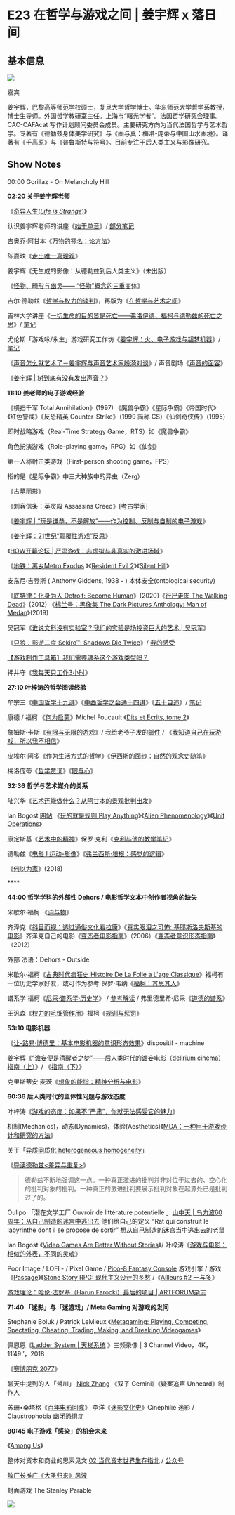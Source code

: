# E23 在哲学与游戏之间 \| 姜宇辉 x 落日间

## 基本信息

![](../.gitbook/assets/jiang-yu-hui-.jpg)

嘉宾

姜宇辉，巴黎高等师范学校硕士，复旦大学哲学博士。华东师范大学哲学系教授，博士生导师。外国哲学教研室主任。上海市“曙光学者”。法国哲学研究会理事。CAC-CAFAcat 写作计划顾问委员会成员。主要研究方向为当代法国哲学与艺术哲学。专著有《德勒兹身体美学研究》与《画与真：梅洛-庞蒂与中国山水画境》。译著有《千高原》与《普鲁斯特与符号》。目前专注于后人类主义与影像研究。

## Show Notes

00:00 Gorillaz - On Melancholy Hill



**02:20 关于姜宇辉老师**

《[奇异人生\(_Life is Strange_\)](https://store.steampowered.com/agecheck/app/319630/)》

认识姜宇辉老师的讲座《[始于单音](https://www.sohu.com/a/322995114_660788)》/ [部分笔记](https://www.notion.so/yzitao/PSA-68eac0ba9761414b8eb9c2b6feff8664)

吉奥乔·阿甘本《[万物的签名：论方法](https://book.douban.com/subject/26970610/)》

陈嘉映《[走出唯一真理观](https://book.douban.com/subject/34988734/)》

姜宇辉《无生成的影像：从德勒兹到后人类主义》（未出版）

《[怪物、畸形与幽灵—— “怪物”概念的三重变体](https://mp.weixin.qq.com/s/H_qketedECZ5LvK_8N_34Q)》

吉尔·德勒兹《[哲学与权力的谈判](https://book.douban.com/subject/19958279/)》，再版为《[在哲学与艺术之间](https://book.douban.com/subject/34990007/)》

吉林大学讲座《[一切生命的目的皆是死亡——弗洛伊德、福柯与德勒兹的死亡之思](https://www.bilibili.com/video/BV1W5411c7kU?)》/ [笔记](https://www.notion.so/yzitao/38fe49fcffc646828a2b64d55b3c3fe5)

尤伦斯「游戏咏/永生」游戏研究工作坊《[姜宇辉：火、电子游戏与超梦机器](https://www.bilibili.com/video/BV1xB4y1P7Tu)》/ [笔记](https://www.notion.so/yzitao/8143112339964fe2ac444c3dfceff524)

《[声音怎么就艺术了－姜宇辉与声音艺术家殷漪对谈](https://www.ximalaya.com/gerenchengzhang/3754907/12624845)》/ 声音剧场《[声音的面容](https://www.trueart.com/news/273310.html)》

《[姜宇辉 \| 树到底有没有发出声音？](https://mp.weixin.qq.com/s/JV05QD2a7xRcCDkWak1SMg)》



**11:10 姜老师的电子游戏经验**

《横扫千军 Total Annihilation》\(1997\) 《魔兽争霸》《星际争霸》《帝国时代》《红色警戒》《反恐精英 Counter-Strike》（1999 简称 CS）《仙剑奇侠传》（1995）

即时战略游戏（Real-Time Strategy Game，RTS）如《魔兽争霸》

角色扮演游戏（Role-playing game，RPG）如《仙剑》

第一人称射击类游戏（First-person shooting game，FPS）

指的是《星际争霸》中三大种族中的异虫（Zerg）

《古墓丽影》

《刺客信条：英灵殿 Assassins Creed》\[考古学家\]

《[姜宇辉 \| “玩是谦恭，不是解放”——作为控制、反制与自制的电子游戏](https://mp.weixin.qq.com/s/wkC6ygVLhZ569ERGiGXXsg)》

《[姜宇辉：21世纪“颠覆性游戏”反思](https://mp.weixin.qq.com/s/izy_7Vq8IwtzRYuxG3Pheg)》

《[HOW开幕论坛 \| 严肃游戏：非虚拟与非真实的激进场域](https://mp.weixin.qq.com/s/Q_vD3-x7K3zim3Si7WC2qA)》

《[地铁：离乡Metro Exodus](https://store.steampowered.com/app/412020/Metro_Exodus/) 》《[Resident Evil 2](https://store.steampowered.com/app/883710/Resident_Evil_2/)》《[Silent Hill](https://www.silenthillmemories.net/main/main_en.htm)》

安东尼·吉登斯 \( Anthony Giddens, 1938 - \) 本体安全\(ontological security\)

《[底特律：化身为人 Detroit: Become Human](https://store.steampowered.com/app/1222140/Detroit_Become_Human/)》\(2020\)《[行尸走肉 The Walking Dead](https://store.steampowered.com/app/207610/The_Walking_Dead/)》\(2012\) 《[棉兰号：黑像集 The Dark Pictures Anthology: Man of Medan](https://store.steampowered.com/app/939850/The_Dark_Pictures_Anthology_Man_of_Medan/)》\(2019\)

吴冠军《[谁说文科没有实验室？我们的实验是场投资巨大的艺术 \| 吴冠军](https://mp.weixin.qq.com/s/k8_IBwtlzHQu4TTTMN3wYA)》

《[只狼：影逝二度 Sekiro™: Shadows Die Twice](https://store.steampowered.com/app/814380/Sekiro_Shadows_Die_Twice__GOTY_Edition/)》/ [我的感受](https://www.zhihu.com/question/432724835/answer/1607439594)

[【游戏制作工具箱】我们需要魂系这个游戏类型吗？](https://www.bilibili.com/video/BV1fx411v7Sh?)

押井守《[我每天只工作3小时](https://book.douban.com/subject/30240074/)》



**27:10 叶梓涛的哲学阅读经验**

牟宗三《[中国哲学十九讲](https://book.douban.com/subject/34942822/)》《[中西哲学之会通十四讲](https://book.douban.com/subject/4252064/)》《[五十自述](https://book.douban.com/subject/2257462/)》/ [笔记](https://zhuanlan.zhihu.com/p/32696583)

康德 / 福柯 《[何为启蒙](https://www.douban.com/note/560344139/)》Michel Foucault 《[Dits et Ecrits, tome 2](https://book.douban.com/subject/2073923/)》

詹姆斯·卡斯《[有限与无限的游戏](https://book.douban.com/subject/33438841/)》/ 我给老爷子发的[邮件](https://m.okjike.com/originalPosts/60505af1cb3ace00113a1940?s=ewoidSI6ICI1YzZlN2RhZTViZDllMTAwMTA3ZWFkZDgiCn0=) / 《[我知道自己在玩游戏，所以我不相信](https://zhuanlan.zhihu.com/p/25055224)》

皮埃尔·阿多《[作为生活方式的哲学](https://book.douban.com/subject/25900373/)》《[伊西斯的面纱：自然的观念史随笔](https://book.douban.com/subject/30267181/)》

梅洛庞蒂《[哲学赞词](https://book.douban.com/subject/1048338/)》《[眼与心](https://book.douban.com/subject/2141589/)》



**32:36 哲学与艺术媒介的关系**

陆兴华《[艺术还能做什么？从阿甘本的景观批判出发](https://www.bilibili.com/video/BV1vi4y1472M?t=3305)》

Ian Bogost [网站](http://bogost.com/) 《[玩的就是规则 Play Anything](https://book.douban.com/subject/30173831/)》《[Alien Phenomenology](https://book.douban.com/subject/6991851/)》《[Unit Operations](https://book.douban.com/subject/3233800/)》

康定斯基《[艺术中的精神](https://book.douban.com/subject/6437840/)》保罗·克利《[克利与他的教学笔记](https://book.douban.com/subject/6429635/)》

德勒兹《[电影 I 运动-影像](https://book.douban.com/subject/26803559/)》《[弗兰西斯·培根：感觉的逻辑](https://book.douban.com/subject/2249390/)》

《[何以为家](https://movie.douban.com/subject/30170448/)》\(2018\)

\*\*\*\*

**44:00 哲学学科的外部性 Dehors / 电影哲学文本中创作者视角的缺失**

米歇尔·福柯 《[词与物](https://book.douban.com/subject/26838822/)》

齐泽克《[斜目而视：透过通俗文化看拉康](https://book.douban.com/subject/5905979/)》《[真实眼泪之可怖: 基耶斯洛夫斯基的电影](https://book.douban.com/subject/30134614/)》齐泽克自己的电影《[变态者电影指南](https://movie.douban.com/subject/1887385/)》（2006）《[变态者意识形态指南](https://movie.douban.com/subject/11613507/)》（2012）

外部 法语：Dehors - Outside

米歇尔·福柯《[古典时代疯狂史 Histoire De La Folie a L'age Classique](https://book.douban.com/subject/1393233/)》福柯有一位历史学家好友，或可作为参考 保罗·韦纳《[福柯：其思其人](https://book.douban.com/subject/27602481/)》

谱系学 福柯《[尼采·谱系学·历史学](https://www.douban.com/note/795985432/)》 / [参考解读](https://www.douban.com/note/384947055/) / 弗里德里希·尼采《[道德的谱系](https://book.douban.com/subject/26264205/)》

王汎森《[权力的毛细管作用](https://book.douban.com/subject/26581737/)》福柯《[规训与惩罚](https://book.douban.com/subject/33455183/)》



**53:10 电影机器** 

《[让-路易·博德里：基本电影机器的意识形态效果](https://www.douban.com/group/topic/78994007/)》dispositif - machine

姜宇辉《[“谵妄便是清醒者之梦”——后人类时代的谵妄电影（delirium cinema）指南（上）](https://mp.weixin.qq.com/s/q39xt1nTOE7PySLYjoYQbg)》/ 《[指南（下）](https://mp.weixin.qq.com/s/oM9YdnUN3oNChEeM_ePHOA)》

克里斯蒂安·麦茨《[想象的能指：精神分析与电影](https://book.douban.com/subject/1482365/)》



**60:36 后人类时代的主体性问题与游戏态度**

叶梓涛《[游戏的态度：如果不“严肃”，你就无法感受它的魅力](https://mp.weixin.qq.com/s/p34QyzNl91PUCH4vcKc5BA)》

机制\(Mechanics\)，动态\(Dynamics\)，体验\(Aesthetics\)《[MDA：一种用于游戏设计和研究的方法](https://zhuanlan.zhihu.com/p/103420183)》

关于「[异质同质化 heterogeneous homogeneity](https://www.zhihu.com/question/437886651/answer/1850402280)」

《[导读德勒兹&lt;差异与重复&gt;](https://book.douban.com/subject/35099104/)》

> 德勒兹不断地强调这一点。一种真正激进的批判并非对位于过去的、空心化的批判对象的批判。一种真正的激进批判要展示批判对象在起源处已是批判过了的。

Oulipo 「潜在文学工厂 Ouvroir de littérature potentielle 」[山中天 \| 乌力波60周年：从自己制造的迷宫中逃出去](https://mp.weixin.qq.com/s/rXtcD1uB2rMz640-OkCxnQ) 他们给自己的定义 “Rat qui construit le labyrinthe dont il se propose de sortir” 想从自己制造的迷宫当中逃出去的老鼠

Ian Bogost 《[Video Games Are Better Without Stories](http://bogost.com/writing/video-games-are-better-without-stories/)》/ 叶梓涛《[游戏与电影：相似的外表，不同的灵魂](https://mp.weixin.qq.com/s/Ckqn-KvI4muqtG9xLzDaGg)》

Poor Image / LOFI - / Pixel Game / [Pico-8 Fantasy Console](https://www.lexaloffle.com/pico-8.php) 游戏引擎 / 游戏 《[Passage](http://hcsoftware.sourceforge.net/passage/)》《[Stone Story RPG: 现代主义设计的乡愁](https://zhuanlan.zhihu.com/p/23302307) /《[Ailleurs \#2 一与多](https://zhuanlan.zhihu.com/p/93316173)》

[游戏理论：哈伦·法罗基（Harun Farocki）最后的项目 \| ARTFORUM杂志](https://mp.weixin.qq.com/s/Ri24M4JvL-BE0bzJa1UjZQ)



**71:40 「迷影」与「迷游戏」/ Meta Gaming 对游戏的发问**

Stephanie Boluk / Patrick LeMieux 《[Metagaming: Playing, Competing, Spectating, Cheating, Trading, Making, and Breaking Videogames](https://book.douban.com/subject/30150550/)》

佩恩恩《[Ladder System \| 天梯系统](http://paynezhu.com/works/ladder-system2018/) 》三频录像 \| 3 Channel Video，4K，11’49’’，2018

《[赛博朋克 2077](https://store.steampowered.com/app/1091500/_2077/)》

聊天中提到的人「哲川」 [Nick Zhang](https://www.zhihu.com/people/nickzhanggame) 《双子 Gemini》《疑案追声 Unheard》制作人

苏珊•桑塔格《[百年电影回眸](https://www.douban.com/group/topic/75555074/)》 李洋《[迷影文化史](https://book.douban.com/subject/4934772/)》Cinéphilie 迷影 / Claustrophobia 幽闭恐惧症



**80:45 电子游戏「感染」的机会未来**

《[Among Us](https://store.steampowered.com/app/945360/Among_Us/)》

整体对资本和商业的思索见文 [02 当代资本世界生存指北](https://docs.xpaidia.com/gide/02) / [公众号](https://mp.weixin.qq.com/s/A5OmPqvHyoifxOhXUx6PHQ)

[敖厂长推广《大圣归来》风波](https://zhuanlan.zhihu.com/p/88575853)





封面游戏 The Stanley Parable

![](../.gitbook/assets/poster.png)



